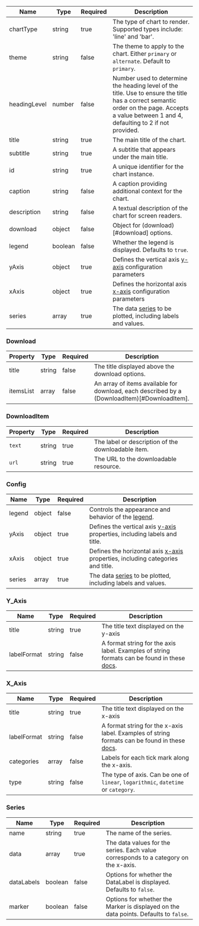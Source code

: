 | Name         | Type    | Required | Description                                                                                                                                                                                  |
| ------------ | ------- | -------- | -------------------------------------------------------------------------------------------------------------------------------------------------------------------------------------------- |
| chartType    | string  | true     | The type of chart to render. Supported types include: 'line' and 'bar'.                                                                                                                      |
| theme        | string  | false    | The theme to apply to the chart. Either `primary` or `alternate`. Default to `primary`.                                                                                                      |
| headingLevel | number  | false    | Number used to determine the heading level of the title. Use to ensure the title has a correct semantic order on the page. Accepts a value between 1 and 4, defaulting to 2 if not provided. |
| title        | string  | true     | The main title of the chart.                                                                                                                                                                 |
| subtitle     | string  | true     | A subtitle that appears under the main title.                                                                                                                                                |
| id           | string  | true     | A unique identifier for the chart instance.                                                                                                                                                  |
| caption      | string  | false    | A caption providing additional context for the chart.                                                                                                                                        |
| description  | string  | false    | A textual description of the chart for screen readers.                                                                                                                                       |
| download     | object  | false    | Object for (download)[#download] options.                                                                                                                                                    |
| legend       | boolean | false    | Whether the legend is displayed. Defaults to `true`.                                                                                                                                         |
| yAxis        | object  | true     | Defines the vertical axis [y-axis](#y_axis) configuration parameters                                                                                                                         |
| xAxis        | object  | true     | Defines the horizontal axis [x-axis](#x_axis) configuration parameters                                                                                                                       |
| series       | array   | true     | The data [series](#series) to be plotted, including labels and values.                                                                                                                       |

### Download

| Property  | Type   | Required | Description                                                                                  |
| --------- | ------ | -------- | -------------------------------------------------------------------------------------------- |
| title     | string | false    | The title displayed above the download options.                                              |
| itemsList | array  | false    | An array of items available for download, each described by a (DownloadItem)[#DownloadItem]. |

### DownloadItem

| Property | Type   | Required | Description                                        |
| -------- | ------ | -------- | -------------------------------------------------- |
| `text`   | string | true     | The label or description of the downloadable item. |
| `url`    | string | true     | The URL to the downloadable resource.              |

### Config

| Name   | Type   | Required | Description                                                                               |
| ------ | ------ | -------- | ----------------------------------------------------------------------------------------- |
| legend | object | false    | Controls the appearance and behavior of the [legend](#legend).                            |
| yAxis  | object | true     | Defines the vertical axis [y-axis](#y_axis) properties, including labels and title.       |
| xAxis  | object | true     | Defines the horizontal axis [x-axis](#x_axis) properties, including categories and title. |
| series | array  | true     | The data [series](#series) to be plotted, including labels and values.                    |

### Y_Axis

| Name        | Type   | Required | Description                                                                                                                                             |
| ----------- | ------ | -------- | ------------------------------------------------------------------------------------------------------------------------------------------------------- |
| title       | string | true     | The title text displayed on the y-axis                                                                                                                  |
| labelFormat | string | false    | A format string for the axis label. Examples of string formats can be found in these [docs](https://www.highcharts.com/docs/chart-concepts/templating). |

### X_Axis

| Name        | Type   | Required | Description                                                                                                                                               |
| ----------- | ------ | -------- | --------------------------------------------------------------------------------------------------------------------------------------------------------- |
| title       | string | true     | The title text displayed on the x-axis                                                                                                                    |
| labelFormat | string | false    | A format string for the x-axis label. Examples of string formats can be found in these [docs](https://www.highcharts.com/docs/chart-concepts/templating). |
| categories  | array  | false    | Labels for each tick mark along the x-axis.                                                                                                               |
| type        | string | false    | The type of axis. Can be one of `linear`, `logarithmic`, `datetime` or `category`.                                                                        |

### Series

| Name       | Type    | Required | Description                                                                          |
| ---------- | ------- | -------- | ------------------------------------------------------------------------------------ |
| name       | string  | true     | The name of the series.                                                              |
| data       | array   | true     | The data values for the series. Each value corresponds to a category on the x-axis.  |
| dataLabels | boolean | false    | Options for whether the DataLabel is displayed. Defaults to `false`.                 |
| marker     | boolean | false    | Options for whether the Marker is displayed on the data points. Defaults to `false`. |
